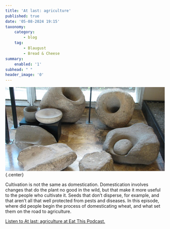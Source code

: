 ```yaml
---
title: 'At last: agriculture'
published: true
date: '05-08-2024 19:15'
taxonomy:
    category:
        - blog
    tag:
        - Blaugust
        - Bread & Cheese
summary:
    enabled: '1'
subhead: " "
header_image: '0'
---
```


![A selection of Natufian mortars, gray rocks with a depression in them, one of which has the pestle used to grind grain in it, in a museum display case in Haifa, Israel.](odb-05-image.jpg){.center}

Cultivation is not the same as domestication. Domestication involves changes that do the plant no good in the wild, but that make it more useful to the people who cultivate it. Seeds that don’t disperse, for example, and that aren’t all that well protected from pests and diseases. In this episode, where did people begin the process of domesticating wheat, and what set them on the road to agriculture.

<a href="https://www.eatthispodcast.com/our-daily-bread-04/" rel=canonical>Listen to At last: agriculture at Eat This Podcast.</a>